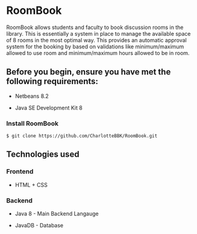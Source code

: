 # RoomBook


RoomBook allows students and faculty to book discussion rooms in the library. This is essentially a system in place to manage the available space of 8 rooms in the most optimal way. This provides an automatic approval system for the booking by based on validations like minimum/maximum allowed to use room and minimum/maximum hours allowed to be in room.


## Before you begin, ensure you have met the following requirements:

* Netbeans 8.2

* Java SE Development Kit 8

### Install RoomBook

```
$ git clone https://github.com/CharlotteBBK/RoomBook.git
```

## Technologies used

### Frontend
* HTML + CSS

### Backend
* Java 8 - Main Backend Langauge

* JavaDB - Database




